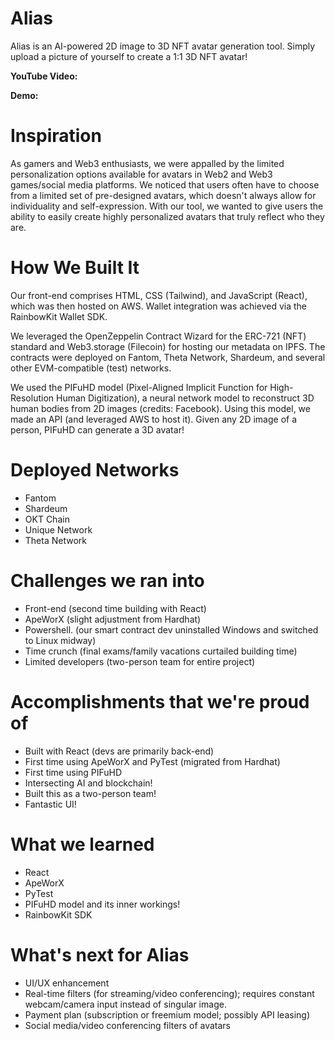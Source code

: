 # Alias

Alias is an AI-powered 2D image to 3D NFT avatar generation tool. Simply upload a picture of yourself to create a 1:1 3D NFT avatar!

**YouTube Video:**

**Demo:**

# Inspiration

As gamers and Web3 enthusiasts, we were appalled by the limited personalization options available for avatars in Web2 and Web3 games/social media platforms.
We noticed that users often have to choose from a limited set of pre-designed avatars, which doesn't always allow for individuality and self-expression. With our tool, we wanted to give users the ability to easily create highly personalized avatars that truly reflect who they are.

# How We Built It

Our front-end comprises HTML, CSS (Tailwind), and JavaScript (React), which was then hosted on AWS. Wallet integration was achieved via the RainbowKit Wallet SDK.

We leveraged the OpenZeppelin Contract Wizard for the ERC-721 (NFT) standard and Web3.storage (Filecoin) for hosting our metadata on IPFS. The contracts were deployed on Fantom, Theta Network, Shardeum, and several other EVM-compatible (test) networks.

We used the PIFuHD model (Pixel-Aligned Implicit Function for High-Resolution Human Digitization), a neural network model to reconstruct 3D human bodies from 2D images (credits: Facebook). Using this model, we made an API (and leveraged AWS to host it). Given any 2D image of a person, PIFuHD can generate a 3D avatar!

# Deployed Networks

- Fantom
- Shardeum
- OKT Chain
- Unique Network
- Theta Network

# Challenges we ran into

- Front-end (second time building with React)
- ApeWorX (slight adjustment from Hardhat)
- Powershell. (our smart contract dev uninstalled Windows and switched to Linux midway)
- Time crunch (final exams/family vacations curtailed building time)
- Limited developers (two-person team for entire project)

# Accomplishments that we're proud of

- Built with React (devs are primarily back-end)
- First time using ApeWorX and PyTest (migrated from Hardhat)
- First time using PIFuHD
- Intersecting AI and blockchain!
- Built this as a two-person team!
- Fantastic UI!

# What we learned

- React
- ApeWorX
- PyTest
- PIFuHD model and its inner workings!
- RainbowKit SDK

# What's next for Alias

- UI/UX enhancement
- Real-time filters (for streaming/video conferencing); requires constant webcam/camera input instead of singular image.
- Payment plan (subscription or freemium model; possibly API leasing)
- Social media/video conferencing filters of avatars
